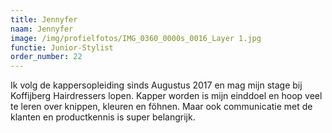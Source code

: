 ```yaml
---
title: Jennyfer
naam: Jennyfer
image: /img/profielfotos/IMG_0360_0000s_0016_Layer 1.jpg
functie: Junior-Stylist
order_number: 22
---
```



Ik volg de kappersopleiding sinds Augustus 2017 en mag mijn stage bij Koffijberg Hairdressers lopen. Kapper worden is mijn einddoel en hoop veel te leren over knippen, kleuren en föhnen. Maar ook communicatie met de klanten en productkennis is super belangrijk.